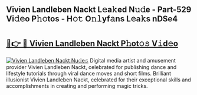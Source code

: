 ## Vivien Landleben Nackt L𝚎a𝚔ed N𝚞𝚍e - Part-529 Vi𝚍𝚎o P𝚑𝚘tos - H𝚘𝚝 O𝚗𝚕yf𝚊ns L𝚎a𝚔s nDSe4

# <h2><a href="http://kf1n55l.oniu.top/?m=Vivien+Landleben+Nackt">🔗👉 🔴 Vivien Landleben Nackt P𝚑ot𝚘𝚜 V𝚒d𝚎o</a></h2>

[![Vivien Landleben Nackt Nu𝚍e𝚜](https://i.imgur.com/0qMVB7G.gif)](http://kf1n55l.oniu.top/?m=Vivien+Landleben+Nackt)
Digital media artist and amusement provider Vivien Landleben Nackt, celebrated for publishing dance and lifestyle tutorials through viral dance moves and short films. Brilliant illusionist Vivien Landleben Nackt, celebrated for their exceptional skills and accomplishments in creating and performing magic tricks.  
